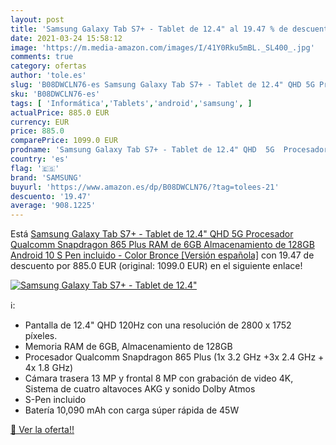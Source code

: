```yaml
---
layout: post
title: 'Samsung Galaxy Tab S7+ - Tablet de 12.4" al 19.47 % de descuento'
date: 2021-03-24 15:58:12
image: 'https://m.media-amazon.com/images/I/41Y0Rku5mBL._SL400_.jpg'
comments: true
category: ofertas
author: 'tole.es'
slug: 'B08DWCLN76-es Samsung Galaxy Tab S7+ - Tablet de 12.4" QHD 5G Procesador...'
sku: 'B08DWCLN76-es'
tags: [ 'Informática','Tablets','android','samsung', ]
actualPrice: 885.0 EUR
currency: EUR
price: 885.0
comparePrice: 1099.0 EUR
prodname: 'Samsung Galaxy Tab S7+ - Tablet de 12.4" QHD  5G  Procesador Qualcomm Snapdragon 865 Plus  RAM de 6GB  Almacenamiento de 128GB  Android 10  S Pen incluido  - Color Bronce [Versión española]'
country: 'es'
flag: '🇪🇸'
brand: 'SAMSUNG'
buyurl: 'https://www.amazon.es/dp/B08DWCLN76/?tag=tolees-21'
descuento: '19.47'
average: '908.1225'
---
```


Está [Samsung Galaxy Tab S7+ - Tablet de 12.4" QHD  5G  Procesador Qualcomm Snapdragon 865 Plus  RAM de 6GB  Almacenamiento de 128GB  Android 10  S Pen incluido  - Color Bronce [Versión española]](https://www.amazon.es/dp/B08DWCLN76/?tag=tolees-21) con 19.47 de descuento por 885.0 EUR (original: 1099.0 EUR) en el siguiente enlace!

[![Samsung Galaxy Tab S7+ - Tablet de 12.4"](https://m.media-amazon.com/images/I/41Y0Rku5mBL._SL400_.jpg)](https://www.amazon.es/dp/B08DWCLN76/?tag=tolees-21)

ℹ️:

- Pantalla de 12.4" QHD 120Hz con una resolución de 2800 x 1752 píxeles.
- Memoria RAM de 6GB, Almacenamiento de 128GB
- Procesador Qualcomm Snapdragon 865 Plus (1x 3.2 GHz +3x 2.4 GHz + 4x 1.8 GHz)
- Cámara trasera 13 MP y frontal 8 MP con grabación de video 4K, Sistema de cuatro altavoces AKG y sonido Dolby Atmos
- S-Pen incluido
- Batería 10,090 mAh con carga súper rápida de 45W

[🛒 Ver la oferta!!](https://www.amazon.es/dp/B08DWCLN76/?tag=tolees-21)
